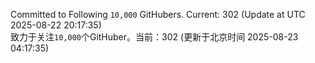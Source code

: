 Committed to Following `10,000` GitHubers. Current: <!-- FOLLOWING_COUNT -->302<!-- FOLLOWING_COUNT --> (Update at UTC <!-- LAST_UPDATED -->2025-08-22 20:17:35<!-- LAST_UPDATED -->)<br>
致力于关注`10,000`个GitHuber。当前：<!-- FOLLOWING_COUNT -->302<!-- FOLLOWING_COUNT --> (更新于北京时间 <!-- LAST_UPDATED_CST -->2025-08-23 04:17:35<!-- LAST_UPDATED_CST -->)
